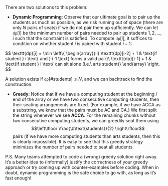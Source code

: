 There are two solutions to this problem:

- **Dynamic Programming**: Observe that our ultimate goal is to pair up the students as much as possible, as we risk running out of space (there are only $N$ pairs of seats) if we do not pair them up sufficiently. We can let $\texttt{dp}[i]$ be the minimum number of pairs needed to pair up students $1, 2, \ldots, i$ such that the constraint is satisfied. To compute $\texttt{dp}[i]$, it suffices to condition on whether student $i$ is paired with student $i - 1$:

$$
\texttt{dp}[i] = \min \left\\{
\begin{array}{ll}
\texttt{dp}[i-2] + 1 & \text{if student } i \text{ and } i-1 \text{ forms a valid pair}\\
\texttt{dp}[i-1] + 1 & \text{if student } i \text{ can sit alone (i.e.\ arts student)}
\end{array}
\right.
$$

A solution exists if $\mathtt{dp}[ \text{\# students}] \le N$, and we can backtrack to find the construction.

- **Greedy**: Notice that if we have a computing student at the beginning / end of the array or we have two consecutive computing students, then their seating arrangements are fixed. (For example, if we have ACCA as a substring, we know that the pairs must be AC and CA.) We first split the string whenever we see **ACCA**. For the remaining chunks without two consecutive computing students, we can greedily seat them using $$\left\lfloor \frac{\#\text{students}}{2} \right\rfloor$$ pairs (if we have more computing students than arts students, then this is clearly impossible). It is easy to see that this greedy strategy minimizes the number of pairs needed to seat all students.

P.S. Many teams attempted to code a (wrong) greedy solution right away. It’s a better idea to (informally) justify the correctness of your greedy approach or try coming up with counter-examples before coding. When in doubt, dynamic programming is the safe choice to go with, as long as it’s fast enough!

